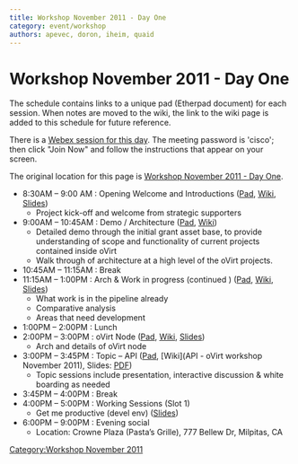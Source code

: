 ```yaml
---
title: Workshop November 2011 - Day One
category: event/workshop
authors: apevec, doron, iheim, quaid
---
```


# Workshop November 2011 - Day One

The schedule contains links to a unique pad (Etherpad document) for each session. When notes are moved to the wiki, the link to the wiki page is added to this schedule for future reference.

There is a [Webex session for this day](https://cisco.webex.com/cisco/j.php?J=207445903&PW=NZGJkYTY4MTdm). The meeting password is 'cisco'; then click "Join Now" and follow the instructions that appear on your screen.

The original location for this page is [Workshop November 2011 - Day One](/community/events/archives/workshop/workshop-november-2011-day-one/).

*   8:30AM – 9:00 AM : Opening Welcome and Introductions ([Pad](http://etherpad.ubuntu.com/ovirt-workshop-opening-welcome-and-introductions-20111101), [Wiki](/community/events/archives/workshop/opening-welcome-and-introductions-workshop-november-2011/), [Slides](http://resources.ovirt.org/old-site-files/wp/Ovirt-WorkShop-Invitation.pdf))
    -   Project kick-off and welcome from strategic supporters
*   9:00AM – 10:45AM : Demo / Architecture ([Pad](http://etherpad.ubuntu.com/demo-architecture-ovirt-workshop-20111101), [Wiki](/community/events/archives/workshop/opening-welcome-and-introductions-workshop-november-2011/))
    -   Detailed demo through the initial grant asset base, to provide understanding of scope and functionality of current projects contained inside oVirt
    -   Walk through of architecture at a high level of the oVirt projects.
*   10:45AM – 11:15AM : Break
*   11:15AM – 1:00PM : Arch & Work in progress (continued ) ([Pad](http://etherpad.ubuntu.com/demo-architecture-ovirt-workshop-20111101), [Wiki](/community/events/archives/workshop/opening-welcome-and-introductions-workshop-november-2011/), [Slides](http://resources.ovirt.org/old-site-files/wiki/Ovirt-arch-iheim.pdf))
    -   What work is in the pipeline already
    -   Comparative analysis
    -   Areas that need development
*   1:00PM – 2:00PM : Lunch
*   2:00PM – 3:00PM : oVirt Node ([Pad](http://etherpad.ubuntu.com/node-ovirt-workshop-20111101), [Wiki](/community/events/archives/workshop/node-workshop-november-2011/), [Slides](http://resources.ovirt.org/old-site-files/wp/ovirt-node.pdf))
    -   Arch and details of oVirt node
*   3:00PM – 3:45PM : Topic – API ([Pad](http://etherpad.ubuntu.com/api-ovirt-workshop-20111101), [Wiki](API - oVirt workshop November 2011), Slides: [PDF](http://resources.ovirt.org/old-site-files/wiki/OVirt-API-CLI-SDK-20111102.pdf))
    -   Topic sessions include presentation, interactive discussion & white boarding as needed
*   3:45PM – 4:00PM : Break
*   4:00PM – 5:00PM : Working Sessions (Slot 1)
    -   Get me productive (devel env) ([Slides](http://resources.ovirt.org/old-site-files/wp/ovirt-dev-setup.pdf))
*   6:00PM – 9:00PM : Evening social
    -   Location: Crowne Plaza (Pasta’s Grille), 777 Bellew Dr, Milpitas, CA

[Category:Workshop November 2011](/community/events/archives/workshop/workshop-november-2011/)
